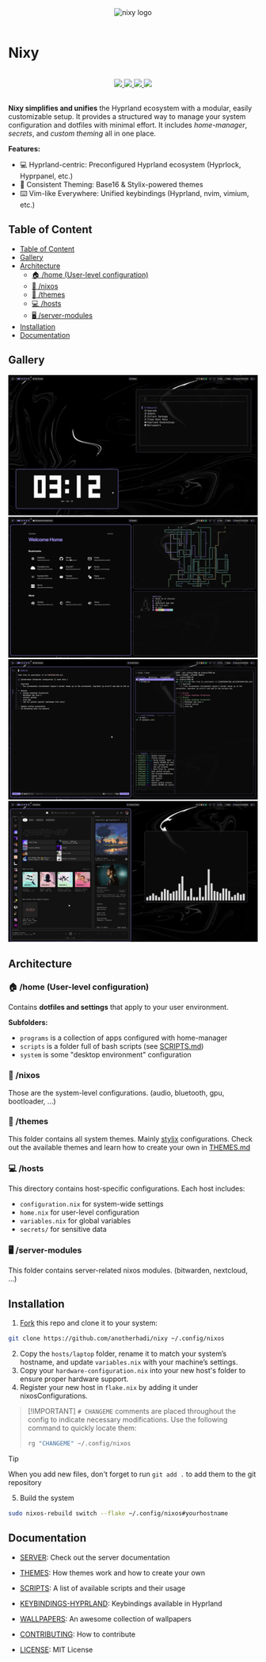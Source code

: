 [//]: # (This file is autogenerated)
<div align="center">
    <img alt="nixy logo" src="https://raw.githubusercontent.com/anotherhadi/nixy/main/.github/assets/logo.png" width="120px" />
</div>

<br>

# Nixy

<br>
<div align="center">
    <a href="https://github.com/anotherhadi/nixy/stargazers">
        <img src="https://img.shields.io/github/stars/anotherhadi/nixy?color=A594FD&labelColor=0b0b0b&style=for-the-badge&logo=starship&logoColor=A594FD">
    </a>
    <a href="https://github.com/anotherhadi/nixy/">
        <img src="https://img.shields.io/github/repo-size/anotherhadi/nixy?color=A594FD&labelColor=0b0b0b&style=for-the-badge&logo=github&logoColor=A594FD">
    </a>
    <a href="https://nixos.org">
        <img src="https://img.shields.io/badge/NixOS-unstable-blue.svg?style=for-the-badge&labelColor=0b0b0b&logo=NixOS&logoColor=A594FD&color=A594FD">
    </a>
    <a href="https://github.com/anotherhadi/nixy/blob/main/LICENSE">
        <img src="https://img.shields.io/static/v1.svg?style=for-the-badge&label=License&message=MIT&colorA=0b0b0b&colorB=A594FD&logo=unlicense&logoColor=A594FD"/>
    </a>
</div>
<br>

**Nixy simplifies and unifies** the Hyprland ecosystem with a modular, easily
customizable setup. It provides a structured way to manage your system
configuration and dotfiles with minimal effort. It includes _home-manager_,
_secrets_, and _custom theming_ all in one place.

**Features:**

- 💻 Hyprland-centric: Preconfigured Hyprland ecosystem (Hyprlock, Hyprpanel,
  etc.)
- 🎨 Consistent Theming: Base16 & Stylix-powered themes
- ⌨️ Vim-like Everywhere: Unified keybindings (Hyprland, nvim, vimium, etc.)

## Table of Content

- [Table of Content](#table-of-content)
- [Gallery](#gallery)
- [Architecture](#architecture)
  - [🏠 /home (User-level configuration)](#-home-user-level-configuration)
  - [🐧 /nixos](#-nixos)
  - [🎨 /themes](#-themes)
  - [💻 /hosts](#-hosts)
  - [🖥️ /server-modules](#-server-modules)
- [Installation](#installation)
- [Documentation](#documentation)

## Gallery

![Nixy helper, peaclock](.github/assets/nixy/1.png)
![Qutebrowser, pipes, shell](.github/assets/nixy/2.png)
![nvim, lazygit](.github/assets/nixy/3.png)
![spotify, cava](.github/assets/nixy/4.png)

## Architecture

### 🏠 /home (User-level configuration)

Contains **dotfiles and settings** that apply to your user environment.

**Subfolders:**

- `programs` is a collection of apps configured with home-manager
- `scripts` is a folder full of bash scripts (see [SCRIPTS.md](docs/SCRIPTS.md))
- `system` is some "desktop environment" configuration

### 🐧 /nixos

Those are the system-level configurations. (audio, bluetooth, gpu, bootloader,
...)

### 🎨 /themes

This folder contains all system themes. Mainly
[stylix](https://stylix.danth.me/) configurations. Check out the available
themes and learn how to create your own in [THEMES.md](docs/THEMES.md)

### 💻 /hosts

This directory contains host-specific configurations. Each host includes:

- `configuration.nix` for system-wide settings
- `home.nix` for user-level configuration
- `variables.nix` for global variables
- `secrets/` for sensitive data

### 🖥️ /server-modules

This folder contains server-related nixos modules. (bitwarden, nextcloud, ...)

## Installation

1. [Fork](https://github.com/anotherhadi/nixy/fork) this repo and clone it to
   your system:

```sh
git clone https://github.com/anotherhadi/nixy ~/.config/nixos
```

2. Copy the `hosts/laptop` folder, rename it to match your system’s hostname,
   and update `variables.nix` with your machine’s settings.
3. Copy your `hardware-configuration.nix` into your new host's folder to ensure
   proper hardware support.
4. Register your new host in `flake.nix` by adding it under nixosConfigurations.

> [!IMPORTANT] `# CHANGEME` comments are placed throughout the config to
> indicate necessary modifications. Use the following command to quickly locate
> them:
>
> ```sh
> rg "CHANGEME" ~/.config/nixos
> ```

> [!TIP]
> When you add new files, don't forget to run `git add .` to add them to the git
> repository

5. Build the system

```sh
sudo nixos-rebuild switch --flake ~/.config/nixos#yourhostname
```

## Documentation

- [SERVER](docs/SERVER.md): Check out the server documentation
- [THEMES](docs/THEMES.md): How themes work and how to create your own
- [SCRIPTS](docs/SCRIPTS.md): A list of available scripts and their usage
- [KEYBINDINGS-HYPRLAND](docs/KEYBINDINGS-HYPRLAND.md): Keybindings available in
  Hyprland
- [WALLPAPERS](https://github.com/anotherhadi/awesome-wallpapers): An awesome
  collection of wallpapers

- [CONTRIBUTING](docs/CONTRIBUTING.md): How to contribute
- [LICENSE](LICENSE): MIT License
